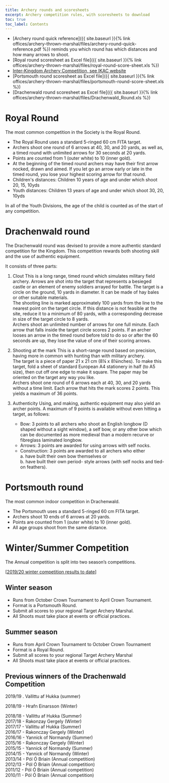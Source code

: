 ```yaml
---
title: Archery rounds and scoresheets 
excerpt: Archery competition rules, with scoresheets to download
toc: true
toc_label: Contents
---
```


* [Archery round quick reference]({{ site.baseurl }}{% link offices/archery-thrown-marshal/files/archery-round-quick-reference.pdf %}) reminds you which round has which distances and how many arrows to shoot.
* [Royal round scoresheet as Excel file]({{ site.baseurl }}{% link offices/archery-thrown-marshal/files/royal-round-score-sheet.xls %})
* [Inter-Kingdom Archery Competition, see IKAC website](http://scores-sca.org/home/index.php?R=10)
* [Portsmouth round scoresheet as Excel file]({{ site.baseurl }}{% link offices/archery-thrown-marshal/files/portsmouth-round-score-sheet.xls %})
* [Drachenwald round scoresheet as Excel file]({{ site.baseurl }}{% link offices/archery-thrown-marshal/files/Drachenwald_Round.xls %})
# Royal Round

The most common competition in the Society is the Royal Round.

* The Royal Round uses a standard 5-ringed 60 cm FITA target.
* Archers shoot one round of 6 arrows at 40, 30, and 20 yards, as well as, a timed round with unlimited arrows for 30 seconds at 20 yards.
* Points are counted from 1 (outer white) to 10 (inner gold).
* At the beginning of the timed round archers may have their first arrow nocked, drawn and aimed.  If you let go an arrow early or late in the timed round, you lose your highest scoring arrow for that round.
* Children's distances: Children 10 years of age and under which shoot 20, 15, 10yds
* Youth distances: Children 13 years of age and under which shoot 30, 20, 10yds

In all of the Youth Divisions, the age of the child is counted as of the start of any competition.

# Drachenwald round
The Drachenwald round was devised to provide a more authentic standard competition for the Kingdom. This competition rewards both shooting skill and the use of authentic equipment. 

It consists of three parts:
1. Clout
   This is a long range, timed round which simulates military field archery. Arrows are shot into the target that represents a besieged castle or an element of enemy soldiers arrayed for battle. The target is a circle on the ground, 10 yards in diameter. It can be made of hay bales or other suitable materials.  
   The shooting line is marked approximately 100 yards from the line to the nearest point on the target circle. If this distance is not feasible at the site, reduce it to a minimum of 80 yards, with a corresponding decrease in size of the target circle to 8 yards.  
   Archers shoot an unlimited number of arrows for one full minute. Each arrow that falls inside the target circle scores 2 points. If an archer looses an arrow in the timed round before told to do so or after the 60 seconds are up, they lose the value of one of their scoring arrows.

2. Shooting at the mark
   This is a short-range round based on precision, having more in common with hunting than with military archery.  
   The target is a piece of paper 21 x 21 cm (8¼ x 8¼inches). To make this target, fold a sheet of standard European A4 stationery in half (to A5 size), then cut off one edge to make it square. The paper may be oriented on the target any way you like.  
   Archers shoot one round of 6 arrows each at 40, 30, and 20 yards without a time limit. Each arrow that hits the mark scores 2 points. This yields a maximum of 36 points.  
   
3. Authenticity
   Using, and making, authentic equipment may also yield an archer points. A maximum of 9 points is available without even hitting a target, as follows:
   * Bow: 3 points to all archers who shoot an English longbow (D shaped without a sight window), a self bow, or any other bow which can be documented as more medieval than a modern recurve or fibreglass laminated longbow.  
   * Arrows: 3 points are awarded for using arrows with self nocks.   
   * Construction: 3 points are awarded to all archers who either  
    a. have built their own bow themselves or  
    b. have built their own period- style arrows (with self nocks and tied-on feathers).

# Portsmouth round 

The most common indoor competition in Drachenwald.

* The Portsmouth uses a standard 5-ringed 60 cm FITA target.
* Archers shoot 10 ends of 6 arrows at 20 yards.
* Points are counted from 1 (outer white) to 10 (inner gold).
* All age groups shoot from the same distance.
 
# Winter/Summer Competition
 
The Annual competition is split into two season’s competitions.

[[2019/20 winter competition results to date](https://docs.google.com/spreadsheets/d/11BDVwXBRAK033-XQSj9lmyqqZRVhZBEQGpEcOBIM87s/edit?fbclid=IwAR3mdCOeO1HLXgAAYqWBC8KdUhTZyrHapvum1nEHW3M9ImonxImEPIz24D8#gid=358402896)]
## Winter season

* Runs from October Crown Tournament to April Crown Tournament.
* Format is a Portsmouth Round.
* Submit all scores to your regional Target Archery Marshal.
* All Shoots must take place at events or official practices.
 
## Summer season

* Runs from April Crown Tournament to October Crown Tournament
* Format is a Royal Round.
* Submit all scores to your regional Target Archery Marshal
* All Shoots must take place at events or official practices.

## Previous winners of the Drachenwald Competition

2019/19 . Vallittu af Hukka (summer)

2018/19 - Hrafn Einarsson (Winter)

2018/18 - Vallittu af Hukka (Summer)    
2017/18 - Rakonzay Gergely (Winter)  
2017/17 - Vallittu af Hukka  (Summer)  
2016/17 - Rakonczay Gergely  (Winter)  
2016/16 - Yannick of Normandy (Summer)  
2015/16 - Rakonczay Gergely (Winter)  
2015/15 - Yannick of Normandy (Summer)  
2014/15 - Yannick of Normandy (Winter)  
2013/14 - Pól Ó Briain (Annual competition)  
2012/13 - Pól Ó Briain (Annual competition)  
2011/12 - Pól Ó Briain (Annual competition)  
2010/11 - Pól Ó Briain (Annual competition)  